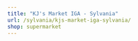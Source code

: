 ```yaml
---
title: "KJ's Market IGA - Sylvania"
url: /sylvania/kjs-market-iga-sylvania/
shop: supermarket
---
```

